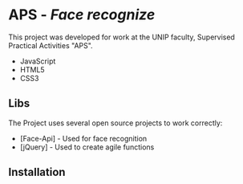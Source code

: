 # APS - _Face recognize_

This project was developed for work at the UNIP faculty, Supervised Practical Activities "APS".

 - JavaScript
 - HTML5
 - CSS3

## Libs

The Project uses several open source projects to work correctly:

- [Face-Api] - Used for face recognition 
- [jQuery] - Used to create agile functions 

## Installation
